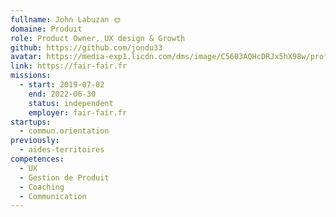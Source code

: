```yaml
---
fullname: John Labuzan 🌞
domaine: Produit
role: Product Owner, UX design & Growth
github: https://github.com/jondu33
avatar: https://media-exp1.licdn.com/dms/image/C5603AQHcDRJx5hX98w/profile-displayphoto-shrink_800_800/0/1516576339567?e=1636588800&v=beta&t=eKUKqVLxCTr5PnvwjMc-kq7vkgTphAQ61Whl1BbQDxU
link: https://fair-fair.fr
missions:
  - start: 2019-07-02
    end: 2022-06-30
    status: independent
    employer: fair-fair.fr
startups:
  - commun.orientation
previously:
  - aides-territoires
competences:
  - UX
  - Gestion de Produit
  - Coaching
  - Communication
---
```

